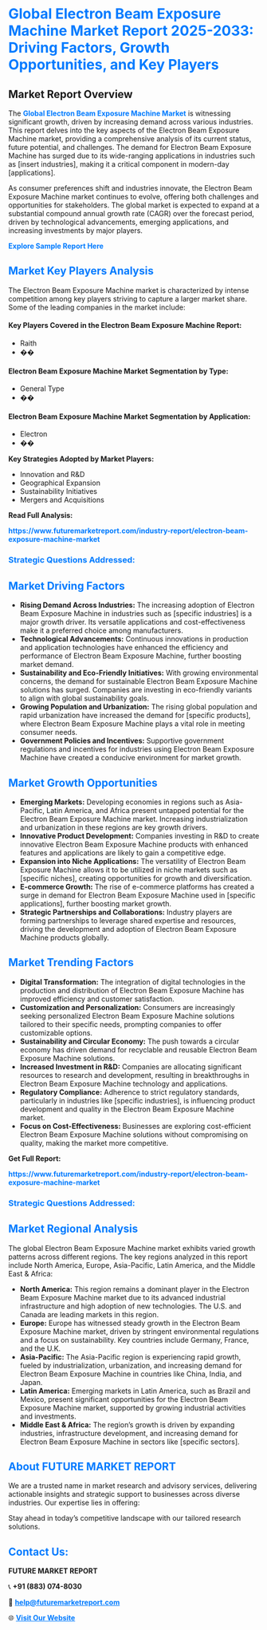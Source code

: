 <h1 style="color: #007BFF;">Global Electron Beam Exposure Machine Market Report 2025-2033: Driving Factors, Growth Opportunities, and Key Players</h1>

<section id="overview">
<h2>Market Report Overview</h2>
<p>The <a href="https://www.futuremarketreport.com/industry-report/electron-beam-exposure-machine-market" style="color: #007BFF; text-decoration: none;"><strong>Global Electron Beam Exposure Machine Market</strong></a> is witnessing significant growth, driven by increasing demand across various industries. This report delves into the key aspects of the Electron Beam Exposure Machine market, providing a comprehensive analysis of its current status, future potential, and challenges. The demand for Electron Beam Exposure Machine has surged due to its wide-ranging applications in industries such as [insert industries], making it a critical component in modern-day [applications].</p>
<p>As consumer preferences shift and industries innovate, the Electron Beam Exposure Machine market continues to evolve, offering both challenges and opportunities for stakeholders. The global market is expected to expand at a substantial compound annual growth rate (CAGR) over the forecast period, driven by technological advancements, emerging applications, and increasing investments by major players.</p>
</section>

<section id="overview">
<p><a href="https://www.futuremarketreport.com/request-sample/reportId=113488" style="color: #007BFF; text-decoration: none;"><strong>Explore Sample Report Here</strong></a></p>
</section>

<section id="key-players">
<h2 style="color: #007BFF;">Market Key Players Analysis</h2>
<p>The Electron Beam Exposure Machine market is characterized by intense competition among key players striving to capture a larger market share. Some of the leading companies in the market include:</p>
<h4>Key Players Covered in the Electron Beam Exposure Machine Report:</h4>
<ul><li>Raith</li><li>��</li></ul>
<h4>Electron Beam Exposure Machine Market Segmentation by Type:</h4>
<ul><li>General Type</li><li>��</li></ul>

<h4>Electron Beam Exposure Machine Market Segmentation by Application:</h4>
<ul><li>Electron</li><li>��</li></ul>
<p><strong>Key Strategies Adopted by Market Players:</strong></p>
<ul>
<li>Innovation and R&D</li>
<li>Geographical Expansion</li>
<li>Sustainability Initiatives</li>
<li>Mergers and Acquisitions</li>
</ul>
</section>

<section>
<p><strong>Read Full Analysis: </strong></p><a href="https://www.futuremarketreport.com/industry-report/electron-beam-exposure-machine-market" style="color: #007BFF; text-decoration: none;"><strong>https://www.futuremarketreport.com/industry-report/electron-beam-exposure-machine-market</strong></a>
<h3 style="color: #007BFF;">Strategic Questions Addressed:</h3>
</section>

<section id="driving-factors">
<h2 style="color: #007BFF;">Market Driving Factors</h2>
<ul>
<li><strong>Rising Demand Across Industries:</strong> The increasing adoption of Electron Beam Exposure Machine in industries such as [specific industries] is a major growth driver. Its versatile applications and cost-effectiveness make it a preferred choice among manufacturers.</li>
<li><strong>Technological Advancements:</strong> Continuous innovations in production and application technologies have enhanced the efficiency and performance of Electron Beam Exposure Machine, further boosting market demand.</li>
<li><strong>Sustainability and Eco-Friendly Initiatives:</strong> With growing environmental concerns, the demand for sustainable Electron Beam Exposure Machine solutions has surged. Companies are investing in eco-friendly variants to align with global sustainability goals.</li>
<li><strong>Growing Population and Urbanization:</strong> The rising global population and rapid urbanization have increased the demand for [specific products], where Electron Beam Exposure Machine plays a vital role in meeting consumer needs.</li>
<li><strong>Government Policies and Incentives:</strong> Supportive government regulations and incentives for industries using Electron Beam Exposure Machine have created a conducive environment for market growth.</li>
</ul>
</section>

<section id="growth-opportunities">
<h2 style="color: #007BFF;">Market Growth Opportunities</h2>
<ul>
<li><strong>Emerging Markets:</strong> Developing economies in regions such as Asia-Pacific, Latin America, and Africa present untapped potential for the Electron Beam Exposure Machine market. Increasing industrialization and urbanization in these regions are key growth drivers.</li>
<li><strong>Innovative Product Development:</strong> Companies investing in R&D to create innovative Electron Beam Exposure Machine products with enhanced features and applications are likely to gain a competitive edge.</li>
<li><strong>Expansion into Niche Applications:</strong> The versatility of Electron Beam Exposure Machine allows it to be utilized in niche markets such as [specific niches], creating opportunities for growth and diversification.</li>
<li><strong>E-commerce Growth:</strong> The rise of e-commerce platforms has created a surge in demand for Electron Beam Exposure Machine used in [specific applications], further boosting market growth.</li>
<li><strong>Strategic Partnerships and Collaborations:</strong> Industry players are forming partnerships to leverage shared expertise and resources, driving the development and adoption of Electron Beam Exposure Machine products globally.</li>
</ul>
</section>

<section id="trending-factors">
<h2 style="color: #007BFF;">Market Trending Factors</h2>
<ul>
<li><strong>Digital Transformation:</strong> The integration of digital technologies in the production and distribution of Electron Beam Exposure Machine has improved efficiency and customer satisfaction.</li>
<li><strong>Customization and Personalization:</strong> Consumers are increasingly seeking personalized Electron Beam Exposure Machine solutions tailored to their specific needs, prompting companies to offer customizable options.</li>
<li><strong>Sustainability and Circular Economy:</strong> The push towards a circular economy has driven demand for recyclable and reusable Electron Beam Exposure Machine solutions.</li>
<li><strong>Increased Investment in R&D:</strong> Companies are allocating significant resources to research and development, resulting in breakthroughs in Electron Beam Exposure Machine technology and applications.</li>
<li><strong>Regulatory Compliance:</strong> Adherence to strict regulatory standards, particularly in industries like [specific industries], is influencing product development and quality in the Electron Beam Exposure Machine market.</li>
<li><strong>Focus on Cost-Effectiveness:</strong> Businesses are exploring cost-efficient Electron Beam Exposure Machine solutions without compromising on quality, making the market more competitive.</li>
</ul>
</section>

<section>
<p><strong>Get Full Report: </strong></p><a href="https://www.futuremarketreport.com/industry-report/electron-beam-exposure-machine-market" style="color: #007BFF; text-decoration: none;"><strong>https://www.futuremarketreport.com/industry-report/electron-beam-exposure-machine-market</strong></a>
<h3 style="color: #007BFF;">Strategic Questions Addressed:</h3>
</section>


<section id="regional-analysis">
<h2 style="color: #007BFF;">Market Regional Analysis</h2>
<p>The global Electron Beam Exposure Machine market exhibits varied growth patterns across different regions. The key regions analyzed in this report include North America, Europe, Asia-Pacific, Latin America, and the Middle East & Africa:</p>
<ul>
<li><strong>North America:</strong> This region remains a dominant player in the Electron Beam Exposure Machine market due to its advanced industrial infrastructure and high adoption of new technologies. The U.S. and Canada are leading markets in this region.</li>
<li><strong>Europe:</strong> Europe has witnessed steady growth in the Electron Beam Exposure Machine market, driven by stringent environmental regulations and a focus on sustainability. Key countries include Germany, France, and the U.K.</li>
<li><strong>Asia-Pacific:</strong> The Asia-Pacific region is experiencing rapid growth, fueled by industrialization, urbanization, and increasing demand for Electron Beam Exposure Machine in countries like China, India, and Japan.</li>
<li><strong>Latin America:</strong> Emerging markets in Latin America, such as Brazil and Mexico, present significant opportunities for the Electron Beam Exposure Machine market, supported by growing industrial activities and investments.</li>
<li><strong>Middle East & Africa:</strong> The region’s growth is driven by expanding industries, infrastructure development, and increasing demand for Electron Beam Exposure Machine in sectors like [specific sectors].</li>
</ul>
</section>

<footer>
<h2 style="color: #007BFF;">About FUTURE MARKET REPORT</h2>
<p>We are a trusted name in market research and advisory services, delivering actionable insights and strategic support to businesses across diverse industries. Our expertise lies in offering:</p>

<p>Stay ahead in today’s competitive landscape with our tailored research solutions.</p>

<h2 style="color: #007BFF;">Contact Us:</h2>
<p><strong>FUTURE MARKET REPORT</strong></p>
<p>📞 <strong>+91 (883) 074-8030</strong></p>
<p>📧 <strong><a href="mailto:help@futuremarketreport.com" style="color: #007BFF;">help@futuremarketreport.com</a></strong></p>
<p>🌐 <strong><a href="https://www.futuremarketreport.com/" style="color: #007BFF;">Visit Our Website</a></strong></p>
</footer>